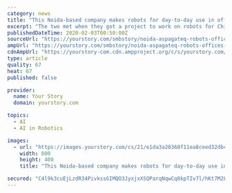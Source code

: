 ```yaml
---
category: news
title: "This Noida-based company makes robots for day-to-day use in offices and retail stores"
excerpt: "The two met when they got a project to work on robots for China-based WASAI Robotic Technology and decided to merge their expertise to start Aspagteq Technology in 2014 with their ... Aspagteq Technology has developed three prototypes with technologies like Artificial Intelligence (AI), Internet of Things (IoT), BLE 5, face recognition ..."
publishedDateTime: 2020-02-03T00:50:00Z
sourceUrl: "https://yourstory.com/smbstory/noida-aspagateq-robots-offices-retail-education"
ampUrl: "https://yourstory.com/smbstory/noida-aspagateq-robots-offices-retail-education/amp"
cdnAmpUrl: "https://yourstory-com.cdn.ampproject.org/c/s/yourstory.com/smbstory/noida-aspagateq-robots-offices-retail-education/amp"
type: article
quality: 67
heat: 67
published: false

provider:
  name: Your Story
  domain: yourstory.com

topics:
  - AI
  - AI in Robotics

images:
  - url: "https://images.yourstory.com/cs/21/e1da3a20368f11ea8ceed32dbcb77ccc/FotoJet7-1580655426506.jpg?fm=png&auto=format"
    width: 800
    height: 400
    title: "This Noida-based company makes robots for day-to-day use in offices and retail stores"

secured: "C4l9k3cuEjLzdR34PivkssGIMQO3JyxjxXSQParqNqwCq8kpTIv7l/hKt7M2LJipmjZK+Glf21nVt3DgFyHydLSUcKNPj+W9AfV9jLt4n5TLcU0nhevOnG+Tuuay9PVl+7rNnbFlhMh/g00I9tlbxt9M0LWywOAeJhIzULB329AyDBXfN9p2GtTrqzBp3Ekp+giejvWSwaGXuLd7U0pbgGNaYh5pxZ0oT6I1FtZGtQbHTgV8SdGsArVf5PhXncNilnJuArgtjgi4QzviGLEg5riAjJBJql48fExJO+WKf8ABIuSQ7UZdQ3ciaTJ5/ZqD5DC0GrHDN33mit+biLeAYAZfztH701/inIXOE8IaCLjo+ziLHmAKt5Cj8tFwOQWb/iiOfXx9cU2qTP0X/ZNK7Nxats73HAvMB+Lb16jly0m8fCifooCPk25Sth9I0xTEypMw7BmLmqnFeKgpP0SAcHDUg5mxG4V38rIwSbiTkNw=;/SnvFrnrxArCm3Dxk9UqGw=="
---
```


